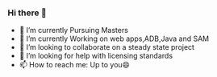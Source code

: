 ### Hi there 👋

* 🔭 I’m currently Pursuing Masters
* 🌱 I’m currently Working on web apps,ADB,Java and SAM
* 👯 I’m looking to collaborate on a steady state project
* 🤔 I’m looking for help with licensing standards
* 📫 How to reach me: Up to you😄

